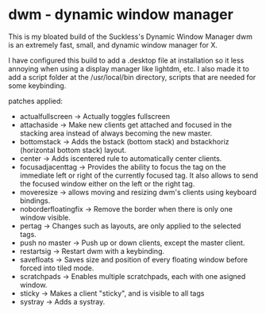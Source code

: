 # dwm - dynamic window manager
This is my bloated build of the Suckless's Dynamic Window Manager
dwm is an extremely fast, small, and dynamic window manager for X.


I have configured this build to add a .desktop file at installation so it less annoying when using a display manager like lightdm, etc. 
I also made it to add a script folder at the /usr/local/bin directory, scripts that are needed for some keybinding.

patches applied:
+ actualfullscreen -> Actually toggles fullscreen
+ attachaside -> Make new clients get attached and focused in the stacking area instead of always becoming the new master.
+ bottomstack -> Adds the bstack (bottom stack) and bstackhoriz (horizontal bottom stack) layout.
+ center -> Adds iscentered rule to automatically center clients.
+ focusadjacenttag -> Provides the ability to focus the tag on the immediate left or right of the currently focused tag. It also allows to send the focused window either on the left or the right tag.
+ moveresize -> allows moving and resizing dwm's clients using keyboard bindings.
+ noborderfloatingfix -> Remove the border when there is only one window visible.
+ pertag -> Changes such as layouts, are only applied to the selected tags.
+ push no master -> Push up or down  clients, except the master client.
+ restartsig -> Restart dwm with a keybinding.
+ savefloats -> Saves size and position of every floating window before forced into tiled mode.
+ scratchpads -> Enables multiple scratchpads, each with one asigned window.
+ sticky -> Makes a client "sticky", and is visible to all tags
+ systray -> Adds a systray.
